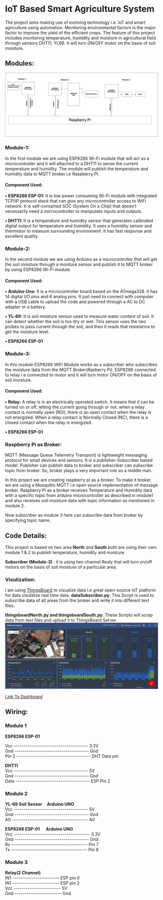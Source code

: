 # IoT Based Smart Agriculture System

The project aims making use of evolving technology i.e. IoT and smart agriculture using automation. Monitoring environmental factors is the major factor to improve the yield of the efficient crops. The feature of this project includes monitoring temperature, humidity and moisture in agricultural field through sensors DHT11, YL69. It will turn ON/OFF motor on the basis of soil moisture.

## Modules:

![Flow Diagram](modules/Diagram12.jpg)

### Module-1:

In the first module we are using ESP8266 Wi-Fi module that will act as a microcontroller and it will attached to a DHT11 to sense the current temperature and humidity. The module will publish the temperature and humidity data to MQTT broker i.e Raspberry Pi.

#### Component Used:

__•    ESP8266 ESP-01:__ It is low power consuming Wi-Fi module with integrated TCP/IP protocol stack that can give any microcontroller access to WiFi network. It is self-contained SOC (System On a Chip) that doesn’t necessarily need a microcontroller to manipulate inputs and outputs.

__•    DHT11:__ It is a temperature and humidity sensor that generates calibrated digital output for temperature and humidity. It uses a humidity sensor and thermistor to measure surrounding environment. It has fast response and excellent quality.


### Module-2:

In the second module we are using Arduino as a microcontroller that will get the soil moisture through a moisture sensor and publish it to MQTT broker by using ESP8266 Wi-Fi module.

#### Component Used:

__•    Arduino Uno:__ It is a microcontroller board based on the ATmega328. It has 14 digital I/O pins and 6 analog pins. It just need to connect with computer with a USB cable to upload the code and powered through a AC to DC adapter or a battery.

__•    YL-69:__ It is soil moisture sensor used to measure water content of soil. It can detect whether the soil is too dry or wet. This sensor uses the two probes to pass current through the soil, and then it reads that resistance to get the moisture level.

__•    ESP8266 ESP-01__

### Module-3:

In this module ESP8266 WiFi Module works as a subscriber who subscribes the moisture data from the MQTT Broker(Rasberry Pi). ESP8266 connected to relay i.e connected to motor and it will turn motor ON/OFF on the basis of soil moisture.


#### Component Used:

__•    Relay:__ A relay is is an electrically operated switch. It means that it can be turned on or off, letting the current going through or not. when a relay contact is normally open (NO), there is an open contact when the relay is not energized. When a relay contact is Normally Closed (NC), there is a closed contact when the relay is energized.

__•    ESP8266 ESP-01__


### Raspberry Pi as Broker:

MQTT (Message Queue Telemetry Transport) is lightweight messaging protocol for small devices and sensors. It is a publisher-Subscriber based model. Publisher can publish data to broker and subscriber can subscribe topic from broker. So, broker plays a very important role as a middle man.

In this project we are creating raspberry pi as a broker. To make it broker, we are using a Mosquitto MQTT i.e open source implementation of message broker. Raspberry Pi as a broker receives Temperature and Humidity data with a specific topic from arduino microcontroller as described in module1 and also receives soil moisture data with topic information as mentioned in module 2.

Now subscriber as module 3 here can subscribe data from broker by specifying topic name.

## Code Details:
This project is based on two area __North__ and __South__ both are using their own module 1 & 2 to publish temperature, humidity and moisture.

__Subscriber (Module-3)__ : it is using two channel Realy that will turn on/off motors on the basis of soil moisture of a particular area.

### Visulization:

I am using [ThingsBoard](https://thingsboard.io/) to visualize data i.e great open-source IoT platform for data visulalize real time data.
__dataSubscriber.py__: This Script is used to subscribe data of all areas from the broker and write it into different text files.

__thingsboardNorth.py and thingsboardSouth.py__: These Scripts will scrap data from text files and upload it to ThingsBoard Server.
![](visualization/screenshot4.jpg)

[Link To Dashboard](https://demo.thingsboard.io/dashboards/d7455310-065d-11e8-83e6-1d8d2edf4f93?publicId=2ade3530-f6a2-11e7-abe9-1d8d2edf4f93)

## Wiring:

### Module 1

__ESP8266 ESP-01__  

Vcc     --------------------------------------     3.3V  
Gnd    --------------------------------------     Gnd  
Pin 2   --------------------------------------     DHT Data pin  

__DHT11__  
Vcc      --------------------------------------  5V  
Gnd     --------------------------------------   Gnd  
Data    --------------------------------------  ESP Pin 2  

### Module 2

__YL-69 Soil Sensor__&nbsp;&nbsp;&nbsp;&nbsp;__Arduino UNO__  
Vcc    --------------------------------------   5V  
Gnd   --------------------------------------   Gnd  
A0     ---------------------------------------  A0  


__ESP8266 ESP-01__&nbsp;&nbsp;&nbsp;&nbsp;&nbsp;__Arduino UNO__  
Vcc     ---------------------------------------    3.3V  
Gnd     --------------------------------------     Gnd  
Rx      ---------------------------------------    Pin 7  
Tx      ---------------------------------------    Pin 8  

### Module 3

__Relay(2 Channel)__  
IN1        ------------------------    ESP pin 0  
IN1        ------------------------    ESP pin 2  
Vcc       ------------------------    5V  
Gnd      ------------------------    Gnd  
